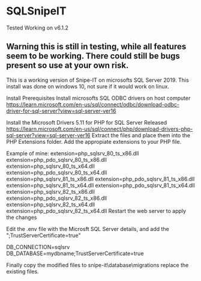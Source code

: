 # SQLSnipeIT
Tested Working on v6.1.2

## Warning this is still in testing, while all features seem to be working. There could still be bugs present so use at your own risk.

This is a working version of Snipe-IT on microsofts SQL Server 2019.
This install was done on windows 10, not sure if it would work on linux.

Install Prerequisites
Install microsofts SQL ODBC drivers on host computer
https://learn.microsoft.com/en-us/sql/connect/odbc/download-odbc-driver-for-sql-server?view=sql-server-ver16

Install the Microsoft Drivers 5.11 for PHP for SQL Server Released
https://learn.microsoft.com/en-us/sql/connect/php/download-drivers-php-sql-server?view=sql-server-ver16
Extract the files and place them into the PHP Extensions folder.
Add the appropiate extensions to your PHP file.

Example of mine:
extension=php_sqlsrv_80_ts_x86.dll
extension=php_pdo_sqlsrv_80_ts_x86.dll
extension=php_sqlsrv_80_ts_x64.dll
extension=php_pdo_sqlsrv_80_ts_x64.dll
extension=php_sqlsrv_81_ts_x86.dll
extension=php_pdo_sqlsrv_81_ts_x86.dll
extension=php_sqlsrv_81_ts_x64.dll
extension=php_pdo_sqlsrv_81_ts_x64.dll
extension=php_sqlsrv_82_ts_x86.dll
extension=php_pdo_sqlsrv_82_ts_x86.dll
extension=php_sqlsrv_82_ts_x64.dll
extension=php_pdo_sqlsrv_82_ts_x64.dll
Restart the web server to apply the changes

Edit the .env file with the Microsft SQL Server details, and add the ";TrustServerCertificate=true"

DB_CONNECTION=sqlsrv
DB_DATABASE=mydbname;TrustServerCertificate=true

Finally copy the modified files to snipe-it\database\migrations
replace the existing files.
